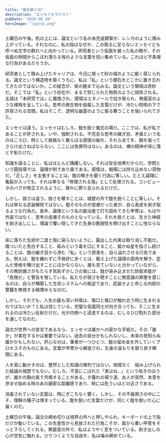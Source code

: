 ```yaml
---
title: "鎧を脱ぐ日"
description: "エッセイセラピスト"
pubDate: "2025-06-28"
heroImage: "/yoroi.png"
---
```


土曜日の午後。机の上には、論文という名の未完成建築が、レンガのように積み上がっている。それなのに、私の指はなぜか、この取るに足らないエッセイとも呼べぬ文字の群れへと向かっている。研究者という仮面を被った私の眼が、その仮面の隙間からこぼれ落ちる埃のような言葉を拾い集めている。これほど不条理な行為があるだろうか。

研究者として積み上げたキャリアは、今日に限って砂の城のように脆く感じられる。論文という構造物を築くうちに、私は「私」という礎石をどこかに置き忘れてきたのではないか。この疑念が、骨の髄まで沁みる。論文という領域は奇妙だ。そこでは「私」という存在が、まるで禁じられた物質のように排除される。主語は「本研究では」に置換され、感情はエタノールで拭き取られ、無菌室のような様相を呈している。思考の微生物を殺菌した言葉だけが、冷たい照明の下で許容される空間。私はそこで、透明な幽霊のように振る舞うことを強いられてきた。

エッセイは違う。エッセイはむしろ、鎧を脱ぐ儀式の場だ。ここでは、私が私であることが許される。いや、強制される。不完全な思考の継ぎ目、矛盾という名のほころび、時として脈絡なく散らばる感情の破片、それら全てを、胸を張ってさらけ出さねばならない。ここには免罪符はない。あるのは、裸の精神が床に落とす影だけだ。

知識を語ることに、私はほとんど躊躇しない。それは安全地帯だからだ。学問という闘技場では、論理が剣であり盾である。感情は、戦場には持ち込めない荷物だ。「正しさ」を主張することは、鎧の輝きを磨く行為に等しい。たとえ論理に亀裂が入っても、それは単なる「修理される傷」として処理される。コンピュータのバグが修正されるように、静かに葬り去られるだけだ。

しかし、弱さは違う。弱さを曝すことは、城壁の外で鎧を脱ぐことに等しい。それは単なる武装解除ではない。鎧そのものが皮膚だった者が、自ら表皮を剥ぎ取るような行為だ。長年、論理という名の鍛冶屋で打ち固めてきた甲冑は、もはや外装ではなく、思考の皮膚そのものとなっている。それを脱ぐとは、生きた神経を剥き出しにし、理論で覆い隠してきた生身の脆弱性を晒け出すことに他ならない。

床に落ちた生卵が二度と殻に戻らないように、露出した内実は取り消し不能だ。傷ついたと告白すること、妬みという毒を口にすること、届かぬ星を指さし続けることは、鎧の継ぎ目から滲む「私」という原液を、自ら溢れさせる行為である。例えば、鎧を纏わずに不格好に歩くとは、鍛え上げた論理の筋肉を解き、歪んだ骨格を曝け出すことにほかならない。誰も見ていないと分かっていながら、その無防備さがもたらす気恥ずかしさの奥には、鎧が染み込ませた防衛本能が「危険だ」と警告を発している。私たちが弱さを晒すことに無意識の罪悪を感じるのは、自らが構築した生存システムへの叛逆であり、武装せよと命じる内部の警鐘を無視する戦慄ゆえなのだ。

しかし、それでも、人生の最も深い共鳴は、傷口と傷口が触れ合う時に生まれるのではないか？と私は信じている。完璧な仮面同士が向き合っても、そこに生まれるのは冷たい反射だけだ。光が内側へと浸透するのは、むしろひび割れた部分を通してなのだ。

論文が世界への宣言であるなら、エッセイは誰かへの密かな手紙だ。その「誰か」が実在するかは重要ではない。過去の自分かもしれないし、未来の見知らぬ誰かかもしれない。肝心なのは、筆者が一つひとつ、鎧の留め金を外していくプロセスそのものにある。言葉が甲冑から解放され、生身の温もりを取り戻す瞬間にある。

人を真に動かすのは、整然とした知識の陳列ではない。隙間なく　組み上げられた結論の城壁でもない。むしろ、不意にこぼれた「実はね…」という呟きのほうが、誰かの胸の奥で共鳴することがある。夕暮れの帰り道、友人が突然、本音を滲ませ始める時のあの親密な距離感であり、時には危ういほどの近さである。

消毒されていない言葉は、時にぎこちなく響く。しかし、その不器用さの中にこそ、理解の種子は埋まっている。鎧を脱いだ言葉だけが、同じく鎧を脱いだ心に届くのだ。

土曜日の午後。論文の締め切りは視界の外へと押しやられ、キーボードの上で指だけが動いている。この生産性から見放された行為こそが、肩から重い甲冑をそっと下ろしてくれる。無菌室の外で、私はようやく息をついている。剥き出しの心が空気に触れる。ひりつくような自由を、私は噛み締めている。